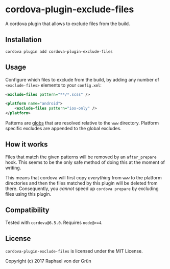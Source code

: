 # cordova-plugin-exclude-files

A cordova plugin that allows to exclude files from the build.


## Installation

```shell
cordova plugin add cordova-plugin-exclude-files
```


## Usage

Configure which files to exclude from the build, by adding any number of `<exclude-files>` elements to your `config.xml`:

```xml
<exclude-files pattern="**/*.scss" />

<platform name="android">
    <exclude-files pattern="ios-only" />
</platform>
```

Patterns are [globs](https://github.com/isaacs/node-glob#glob-primer) that are resolved relative to the `www` directory.
Platform specific excludes are appended to the global excludes.


## How it works

Files that match the given patterns will be removed by an `after_prepare` hook.
This seems to be the only safe method of doing this at the moment of writing.

This means that cordova will first copy *everything* from `www` to the platform directories and then the files matched by this plugin will be deleted from there.
Consequently, you *cannot* speed up `cordova prepare` by excluding files using this plugin.


## Compatibility

Tested with `cordova@6.5.0`. Requires `node@>=4`.

## License

`cordova-plugin-exclude-files` is licensed under the MIT License.

Copyright (c) 2017 Raphael von der Grün
